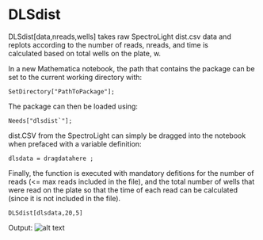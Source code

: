 # DLSdist
DLSdist[data,nreads,wells] takes raw SpectroLight dist.csv data and \
replots according to the number of reads, nreads, and time is \
calculated based on total wells on the plate, w.

In a new Mathematica notebook, the path that contains the package can be set to the current working directory with:
```
SetDirectory["PathToPackage"];
```
The package can then be loaded using: 
```
Needs["dlsdist`"];
```
dist.CSV from the SpectroLight can simply be dragged into the notebook when prefaced with a variable definition:
```
dlsdata = dragdatahere ;
```
Finally, the function is executed with mandatory defitions for the number of reads (<= max reads included in the file), and the total number of wells that were read on the plate so that the time of each read can be calculated (since it is not included in the file). 
```
DLSdist[dlsdata,20,5]
```
Output:
![alt text](https://user-images.githubusercontent.com/42656516/47939387-8a94e880-debd-11e8-9a8f-93b753f708ae.png)
